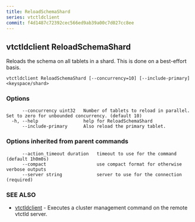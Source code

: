 ```yaml
---
title: ReloadSchemaShard
series: vtctldclient
commit: f4d1487c72392cec566ed9ab39a00c7d027cc8ee
---
```

## vtctldclient ReloadSchemaShard

Reloads the schema on all tablets in a shard. This is done on a best-effort basis.

```
vtctldclient ReloadSchemaShard [--concurrency=10] [--include-primary] <keyspace/shard>
```

### Options

```
      --concurrency uint32   Number of tablets to reload in parallel. Set to zero for unbounded concurrency. (default 10)
  -h, --help                 help for ReloadSchemaShard
      --include-primary      Also reload the primary tablet.
```

### Options inherited from parent commands

```
      --action_timeout duration   timeout to use for the command (default 1h0m0s)
      --compact                   use compact format for otherwise verbose outputs
      --server string             server to use for the connection (required)
```

### SEE ALSO

* [vtctldclient](../)	 - Executes a cluster management command on the remote vtctld server.

